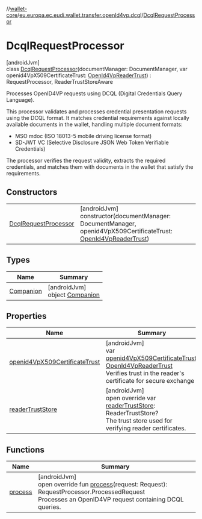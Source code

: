 //[wallet-core](../../../index.md)/[eu.europa.ec.eudi.wallet.transfer.openId4vp.dcql](../index.md)/[DcqlRequestProcessor](index.md)

# DcqlRequestProcessor

[androidJvm]\
class [DcqlRequestProcessor](index.md)(documentManager: DocumentManager, var openid4VpX509CertificateTrust: [OpenId4VpReaderTrust](../../eu.europa.ec.eudi.wallet.transfer.openId4vp/-open-id4-vp-reader-trust/index.md)) : RequestProcessor, ReaderTrustStoreAware

Processes OpenID4VP requests using DCQL (Digital Credentials Query Language).

This processor validates and processes credential presentation requests using the DCQL format. It matches credential requirements against locally available documents in the wallet, handling multiple document formats:

- 
   MSO mdoc (ISO 18013-5 mobile driving license format)
- 
   SD-JWT VC (Selective Disclosure JSON Web Token Verifiable Credentials)

The processor verifies the request validity, extracts the required credentials, and matches them with documents in the wallet that satisfy the requirements.

## Constructors

| | |
|---|---|
| [DcqlRequestProcessor](-dcql-request-processor.md) | [androidJvm]<br>constructor(documentManager: DocumentManager, openid4VpX509CertificateTrust: [OpenId4VpReaderTrust](../../eu.europa.ec.eudi.wallet.transfer.openId4vp/-open-id4-vp-reader-trust/index.md)) |

## Types

| Name | Summary |
|---|---|
| [Companion](-companion/index.md) | [androidJvm]<br>object [Companion](-companion/index.md) |

## Properties

| Name | Summary |
|---|---|
| [openid4VpX509CertificateTrust](openid4-vp-x509-certificate-trust.md) | [androidJvm]<br>var [openid4VpX509CertificateTrust](openid4-vp-x509-certificate-trust.md): [OpenId4VpReaderTrust](../../eu.europa.ec.eudi.wallet.transfer.openId4vp/-open-id4-vp-reader-trust/index.md)<br>Verifies trust in the reader's certificate for secure exchange |
| [readerTrustStore](reader-trust-store.md) | [androidJvm]<br>open override var [readerTrustStore](reader-trust-store.md): ReaderTrustStore?<br>The trust store used for verifying reader certificates. |

## Functions

| Name | Summary |
|---|---|
| [process](process.md) | [androidJvm]<br>open override fun [process](process.md)(request: Request): RequestProcessor.ProcessedRequest<br>Processes an OpenID4VP request containing DCQL queries. |
